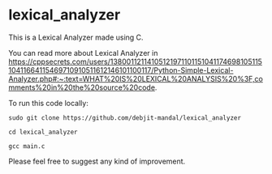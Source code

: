 # lexical_analyzer
This is a Lexical Analyzer made using C. 

You can read more about Lexical Analyzer in https://cppsecrets.com/users/1380011211410512197110115104117469810511510411664115469710910511612146101100117/Python-Simple-Lexical-Analyzer.php#:~:text=WHAT%20IS%20LEXICAL%20ANALYSIS%20%3F,comments%20in%20the%20source%20code.

To run this code locally:

`sudo git clone https://github.com/debjit-mandal/lexical_analyzer`

`cd lexical_analyzer`

`gcc main.c`

Please feel free to suggest any kind of improvement.
